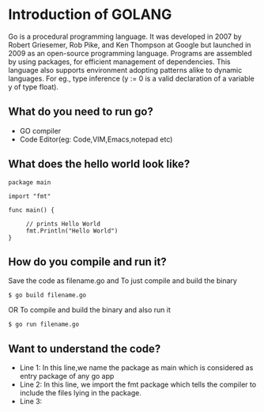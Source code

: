 # Introduction of GOLANG

Go is a procedural programming language. It was developed in 2007 by Robert Griesemer, Rob Pike, and Ken Thompson at Google but launched in 2009 as an open-source programming language. Programs are assembled by using packages, for efficient management of dependencies. This language also supports environment adopting patterns alike to dynamic languages. For eg., type inference (y := 0 is a valid declaration of a variable y of type float).

## What do you need to run go?
* GO compiler
* Code Editor(eg: Code,VIM,Emacs,notepad etc)

## What does the hello world look like?
```
package main  
 
import "fmt"

func main() {

     // prints Hello World
     fmt.Println("Hello World") 
}
```

## How do you compile and run it?
Save the code as filename.go and
To just compile and build the binary
```
$ go build filename.go
```
OR
To compile and build the binary and also run it
```
$ go run filename.go
```

## Want to understand the code?
* Line 1: In this line,we name the package as main which is considered as entry package of any go app
* Line 2: In this line, we import the fmt package which tells the compiler to include the files lying in the package.
* Line 3: